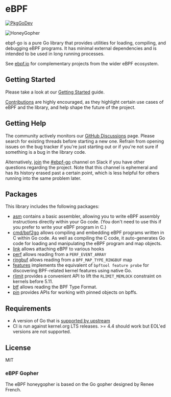 # eBPF

[![PkgGoDev](https://pkg.go.dev/badge/github.com/cilium/ebpf)](https://pkg.go.dev/github.com/cilium/ebpf)

![HoneyGopher](docs/ebpf/ebpf-go.png)

ebpf-go is a pure Go library that provides utilities for loading, compiling, and
debugging eBPF programs. It has minimal external dependencies and is intended to
be used in long running processes.

See [ebpf.io](https://ebpf.io) for complementary projects from the wider eBPF
ecosystem.

## Getting Started

Please take a look at our [Getting Started] guide.

[Contributions](https://ebpf-go.dev/contributing) are highly encouraged, as they highlight certain use cases of
eBPF and the library, and help shape the future of the project.

## Getting Help

The community actively monitors our [GitHub Discussions](https://github.com/cilium/ebpf/discussions) page.
Please search for existing threads before starting a new one. Refrain from
opening issues on the bug tracker if you're just starting out or if you're not
sure if something is a bug in the library code.

Alternatively, [join](https://ebpf.io/slack) the
[#ebpf-go](https://cilium.slack.com/messages/ebpf-go) channel on Slack if you
have other questions regarding the project. Note that this channel is ephemeral
and has its history erased past a certain point, which is less helpful for
others running into the same problem later.

## Packages

This library includes the following packages:

* [asm](https://pkg.go.dev/github.com/cilium/ebpf/asm) contains a basic
  assembler, allowing you to write eBPF assembly instructions directly
  within your Go code. (You don't need to use this if you prefer to write your eBPF program in C.)
* [cmd/bpf2go](https://pkg.go.dev/github.com/cilium/ebpf/cmd/bpf2go) allows
  compiling and embedding eBPF programs written in C within Go code. As well as
  compiling the C code, it auto-generates Go code for loading and manipulating
  the eBPF program and map objects.
* [link](https://pkg.go.dev/github.com/cilium/ebpf/link) allows attaching eBPF
  to various hooks
* [perf](https://pkg.go.dev/github.com/cilium/ebpf/perf) allows reading from a
  `PERF_EVENT_ARRAY`
* [ringbuf](https://pkg.go.dev/github.com/cilium/ebpf/ringbuf) allows reading from a
  `BPF_MAP_TYPE_RINGBUF` map
* [features](https://pkg.go.dev/github.com/cilium/ebpf/features) implements the equivalent
  of `bpftool feature probe` for discovering BPF-related kernel features using native Go.
* [rlimit](https://pkg.go.dev/github.com/cilium/ebpf/rlimit) provides a convenient API to lift
  the `RLIMIT_MEMLOCK` constraint on kernels before 5.11.
* [btf](https://pkg.go.dev/github.com/cilium/ebpf/btf) allows reading the BPF Type Format.
* [pin](https://pkg.go.dev/github.com/cilium/ebpf/pin) provides APIs for working with pinned objects on bpffs.

## Requirements

* A version of Go that is [supported by
  upstream](https://golang.org/doc/devel/release.html#policy)
* CI is run against kernel.org LTS releases. >= 4.4 should work but EOL'ed versions
  are not supported.

## License

MIT

### eBPF Gopher

The eBPF honeygopher is based on the Go gopher designed by Renee French.

[Getting Started]: https://ebpf-go.dev/guides/getting-started/
